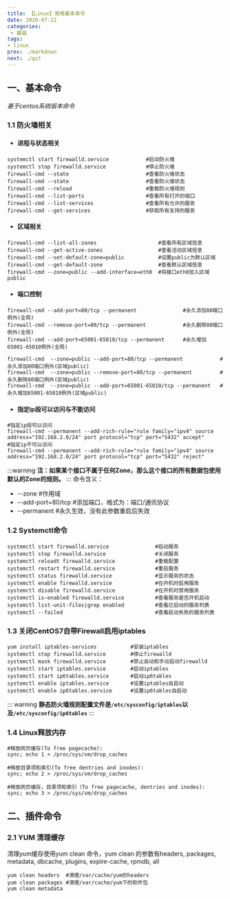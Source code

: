 ```yaml
---
title: 【Linux】常用基本命令
date: 2020-07-22
categories:
 - 基础
tags:
- linux
prev: ./markdown
next: ./git
---
```

## 一、基本命令
*基于centos系统版本命令*
### 1.1 防火墙相关
- #### 进程与状态相关
```shell
systemctl start firewalld.service            #启动防火墙  
systemctl stop firewalld.service             #停止防火墙  
firewall-cmd --state                         #查看防火墙状态  
firewall-cmd --state                         #查看防火墙状态  
firewall-cmd --reload                        #重载防火墙规则  
firewall-cmd --list-ports                    #查看所有打开的端口  
firewall-cmd --list-services                 #查看所有允许的服务  
firewall-cmd --get-services                  #获取所有支持的服务 
```
- #### 区域相关
```shell
firewall-cmd --list-all-zones                    #查看所有区域信息  
firewall-cmd --get-active-zones                  #查看活动区域信息  
firewall-cmd --set-default-zone=public           #设置public为默认区域  
firewall-cmd --get-default-zone                  #查看默认区域信息  
firewall-cmd --zone=public --add-interface=eth0  #将接口eth0加入区域public
```
- #### 端口控制

```shell
firewall-cmd --add-port=80/tcp --permanent               #永久添加80端口例外(全局)
firewall-cmd --remove-port=80/tcp --permanent            #永久删除80端口例外(全局)
firewall-cmd --add-port=65001-65010/tcp --permanent      #永久增加65001-65010例外(全局)  

firewall-cmd  --zone=public --add-port=80/tcp --permanent            #永久添加80端口例外(区域public)
firewall-cmd  --zone=public --remove-port=80/tcp --permanent         #永久删除80端口例外(区域public)
firewall-cmd  --zone=public --add-port=65001-65010/tcp --permanent   #永久增加65001-65010例外(区域public) 
```
- #### 指定ip段可以访问与不能访问
```shell
#指定ip段可以访问
firewall-cmd --permanent --add-rich-rule="rule family="ipv4" source address="192.168.2.0/24" port protocol="tcp" port="5432" accept"
#指定ip不可以访问
firewall-cmd --permanent --add-rich-rule="rule family="ipv4" source address="192.168.2.0/24" port protocol="tcp" port="5432" reject"
```
:::warning
**注：如果某个接口不属于任何Zone，那么这个接口的所有数据包使用默认的Zone的规则。**
:::
命令含义：
  - --zone #作用域
  - --add-port=80/tcp #添加端口，格式为：端口/通讯协议
  - --permanent #永久生效，没有此参数重启后失效

### 1.2 Systemctl命令
```shell
systemctl start firewalld.service               #启动服务
systemctl stop firewalld.service                #关闭服务
systemctl reloadt firewalld.service             #重载配置
systemctl restart firewalld.service             #重启服务
systemctl status firewalld.service              #显示服务的状态
systemctl enable firewalld.service              #在开机时启用服务
systemctl disable firewalld.service             #在开机时禁用服务
systemctl is-enabled firewalld.service          #查看服务是否开机启动
systemctl list-unit-files|grep enabled          #查看已启动的服务列表
systemctl --failed                              #查看启动失败的服务列表

```
### 1.3 关闭CentOS7自带Firewall启用iptables
```shell
yum install iptables-services           #安装iptables  
systemctl stop firewalld.service        #停止firewalld  
systemctl mask firewalld.service        #禁止自动和手动启动firewalld  
systemctl start iptables.service        #启动iptables
systemctl start ip6tables.service       #启动ip6tables  
systemctl enable iptables.service       #设置iptables自启动  
systemctl enable ip6tables.service      #设置ip6tables自启动  
```
::: warning
**静态防火墙规则配置文件是`/etc/sysconfig/iptables`以及`/etc/sysconfig/ip6tables`**
:::


### 1.4 Linux释放内存

```shell
#释放网页缓存(To free pagecache):
sync; echo 1 > /proc/sys/vm/drop_caches

#释放目录项和索引(To free dentries and inodes):
sync; echo 2 > /proc/sys/vm/drop_caches

#释放网页缓存，目录项和索引（To free pagecache, dentries and inodes):
sync; echo 3 > /proc/sys/vm/drop_caches
```

## 二、插件命令
### 2.1 YUM 清理缓存
清理yum缓存使用yum clean 命令，yum clean 的参数有headers, packages, metadata, dbcache, plugins, expire-cache, rpmdb, all

```shell
yum clean headers  #清理/var/cache/yum的headers
yum clean packages #清理/var/cache/yum下的软件包
yum clean metadata
```